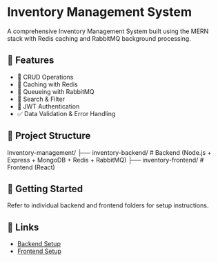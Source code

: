 # Inventory Management System

A comprehensive Inventory Management System built using the MERN stack with Redis caching and RabbitMQ background processing.

## 🔧 Features

- 🧾 CRUD Operations
- 🚀 Caching with Redis
- 📨 Queueing with RabbitMQ
- 🔎 Search & Filter
- 🔐 JWT Authentication
- ✅ Data Validation & Error Handling

## 📁 Project Structure

Inventory-management/
├── inventory-backend/ # Backend (Node.js + Express + MongoDB + Redis + RabbitMQ)
├── inventory-frontend/ # Frontend (React)

## 🚀 Getting Started

Refer to individual backend and frontend folders for setup instructions.

## 🔗 Links

- [Backend Setup](./inventory-backend/README.md)
- [Frontend Setup](./inventory-frontend/README.md)

